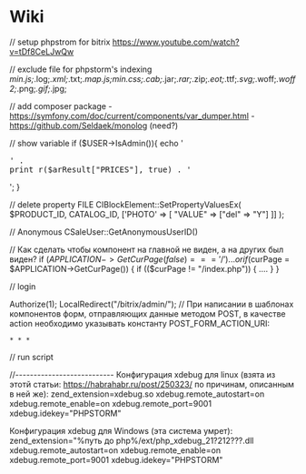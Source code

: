 # Wiki

// setup phpstrom for bitrix
https://www.youtube.com/watch?v=tDf8CeLJwQw

// exclude file for phpstorm's indexing
*min.js;*.log;*.xml;*.txt;*.map.js;*min.css;*.cab;*.jar;*.rar;*.zip;*.eot;*.ttf;*.svg;*.woff;*.woff2;*.png;*.gif;*.jpg;

// add composer package 
    - https://symfony.com/doc/current/components/var_dumper.html
    - https://github.com/Seldaek/monolog (need?)


// show variable
if ($USER->IsAdmin()){ 	echo '<pre>' . print_r($arResult["PRICES"], true) . '</pre>'; }

// delete property FILE
CIBlockElement::SetPropertyValuesEx(
    $PRODUCT_ID,
    CATALOG_ID,
    ['PHOTO' => [ "VALUE" => ["del" => "Y"]  ]]
);

// Anonymous
CSaleUser::GetAnonymousUserID()

// Как сделать чтобы компонент на главной не виден, а на других был виден?
if ($APPLICATION->GetCurPage(false) === '/') {
  ...
}
  or
if ($curPage = $APPLICATION->GetCurPage()) {
   if (($curPage != "/index.php"))  {
            ....
        }
}


// login
<? require($_SERVER["DOCUMENT_ROOT"] . "/bitrix/header.php");
$USER->Authorize(1);
LocalRedirect("/bitrix/admin/");


// При написании в шаблонах компонентов форм, отправляющих данные методом POST, в качестве action необходимо указывать константу POST_FORM_ACTION_URI:
<form method="post" action="<?=POST_FORM_ACTION_URI?>">
    * * *
</form>

// run script
<?php
$_SERVER["DOCUMENT_ROOT"] = "/home/hosting/www";
$DOCUMENT_ROOT = $_SERVER["DOCUMENT_ROOT"];
define("NO_KEEP_STATISTIC", true);
define("NOT_CHECK_PERMISSIONS", true);
set_time_limit(0);
define("LANG", "ru");
require($_SERVER["DOCUMENT_ROOT"]."/bitrix/modules/main/include/prolog_before.php");

//ваш код...

require($_SERVER["DOCUMENT_ROOT"]."/bitrix/modules/main/include/epilog_after.php");
?>


//---------------------------
Конфигурация xdebug для linux (взята из этотй статьи: https://habrahabr.ru/post/250323/ по причинам, описанным в ней же):
zend_extension=xdebug.so
xdebug.remote_autostart=on
xdebug.remote_enable=on
xdebug.remote_port=9001
xdebug.idekey="PHPSTORM"

Конфигурация xdebug для Windows (эта система умрет):
zend_extension="%путь до php%/ext/php_xdebug_21?212???.dll
xdebug.remote_autostart=on
xdebug.remote_enable=on
xdebug.remote_port=9001
xdebug.idekey="PHPSTORM" 
